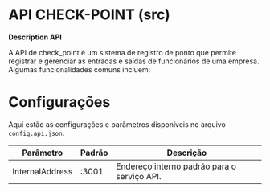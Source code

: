 # API CHECK-POINT (src)

**Description API**

A API de check_point é um sistema de registro de ponto que permite registrar e gerenciar as entradas e saídas de funcionários de uma empresa. Algumas funcionalidades comuns incluem:

# Configurações

Aqui estão as configurações e parâmetros disponíveis no arquivo `config.api.json`.

| Parâmetro        | Padrão         | Descrição
|------------------|----------------|-----------------------------------------------|
| InternalAddress  | :3001          | Endereço interno padrão para o serviço API.  |
